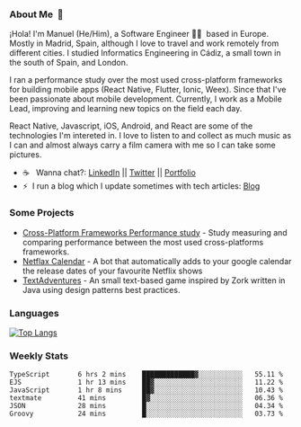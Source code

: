 ### About Me &nbsp;🐢

¡Hola! I'm Manuel (He/Him), a Software Engineer 👨‍💻 &nbsp;based in Europe. Mostly in Madrid, Spain, although I love to travel and work remotely from different cities. I studied Informatics Engineering in Cádiz, a small town in the south of Spain, and London. 

I ran a performance study over the most used cross-platform frameworks for building mobile apps (React Native, Flutter, Ionic, Weex). Since that I've been passionate about mobile development. Currently, I work as a Mobile Lead, improving and learning new topics on the field each day.

React Native, Javascript, iOS, Android, and React are some of the technologies I'm intereted in. I love to listen to and collect as much music as I can and almost always carry a film camera with me so I can take some pictures.

- ☕️ &nbsp; Wanna chat?: [LinkedIn](https://www.linkedin.com/in/manuelrdsg) || [Twitter](https://twitter.com/manuelrdsg) || [Portfolio](https://me.manuelrdsg.com)
- ⚡️&nbsp; I run a blog which I update sometimes with tech articles: [Blog](https://manuelrdsg.com)

### Some Projects

- [Cross-Platform Frameworks Performance study](https://rodin.uca.es/handle/10498/20951) - Study measuring and comparing performance between the most used cross-platforms frameworks.
- [Netflax Calendar](https://github.com/manuelrdsg/NetflaxCalendar) - A bot that automatically adds to your google calendar the release dates of your favourite Netflix shows
- [TextAdventures](https://github.com/manuelrdsg/TextAdventures) - An small text-based game inspired by Zork written in Java using design patterns best practices.

### Languages

[![Top Langs](https://github-readme-stats.vercel.app/api/top-langs/?username=manuelrdsg&layout=compact&langs_count=9&hide=html)](https://github.com/manuelrdsg)

### Weekly Stats

<!--START_SECTION:waka-->

```text
TypeScript       6 hrs 2 mins    █████████████▓░░░░░░░░░░░   55.11 %
EJS              1 hr 13 mins    ██▓░░░░░░░░░░░░░░░░░░░░░░   11.22 %
JavaScript       1 hr 8 mins     ██▓░░░░░░░░░░░░░░░░░░░░░░   10.43 %
textmate         41 mins         █▓░░░░░░░░░░░░░░░░░░░░░░░   06.36 %
JSON             28 mins         █░░░░░░░░░░░░░░░░░░░░░░░░   04.34 %
Groovy           24 mins         █░░░░░░░░░░░░░░░░░░░░░░░░   03.73 %
```

<!--END_SECTION:waka-->
